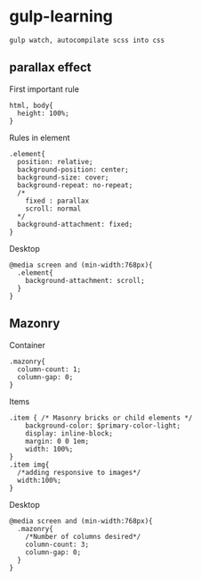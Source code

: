 # gulp-learning
`gulp watch, autocompilate scss into css`

## parallax effect
First important rule
```
html, body{
  height: 100%;
}
```
Rules in element
```
.element{
  position: relative;
  background-position: center;
  background-size: cover;
  background-repeat: no-repeat;
  /*
    fixed : parallax
    scroll: normal
  */
  background-attachment: fixed;
}
```
Desktop
```
@media screen and (min-width:768px){
  .element{
    background-attachment: scroll;
  }
}
```

## Mazonry

Container
```
.mazonry{
  column-count: 1;
  column-gap: 0;
}
```
Items
```
.item { /* Masonry bricks or child elements */
    background-color: $primary-color-light;
    display: inline-block;
    margin: 0 0 1em;
    width: 100%;
}
.item img{
  /*adding responsive to images*/
  width:100%;
}
```
Desktop
```
@media screen and (min-width:768px){
  .mazonry{
    /*Number of columns desired*/
    column-count: 3;
    column-gap: 0;
  }
}
```
